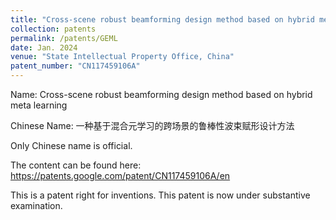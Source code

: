 ```yaml
---
title: "Cross-scene robust beamforming design method based on hybrid meta learning"
collection: patents
permalink: /patents/GEML
date: Jan. 2024
venue: "State Intellectual Property Office, China"
patent_number: "CN117459106A"
---
```

Name: Cross-scene robust beamforming design method based on hybrid meta learning

Chinese Name: 一种基于混合元学习的跨场景的鲁棒性波束赋形设计方法

Only Chinese name is official.

The content can be found here: https://patents.google.com/patent/CN117459106A/en

This is a patent right for inventions. This patent is now under substantive examination.

